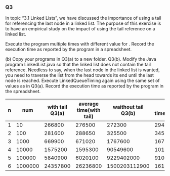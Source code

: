 ### Q3

In topic “3.1 Linked Lists”, we have discussed the importance of using a tail for referencing the last node in a linked list. The purpose of this exercise is to have an empirical study on the impact of using the tail reference on a linked list.

Execute the program multiple times with different value for <num>. Record the execution
time as reported by the program in a spreadsheet.

(b) Copy your programs in Q3(a) to a new folder. Q3(b). Modify the Java program LinkedList.java so that the linked list does not contain the tail reference. Needless to say, when the last node in the linked list is wanted, you need to traverse the list from the head towards its end until the last node is reached. Execute LinkedQueueTiming again using the same set of <num> values as in Q3(a). Record the execution time as reported by the program in the spreadsheet.

| n | num | with tail Q3(a) | average time(with tail) | waithout tail Q3(b) | average time(without tail) |
| --- | --- | --- | --- | --- | --- |
| 1 | 10 | 266800 | 276500 | 272300 | 294200 |
| 2 | 100 | 281600 | 288650 | 325500 | 345600 |
| 3 | 1000| 669900 | 671020 | 1767600 | 1678600 |
| 4 | 10000 | 1575200 | 1595300 | 90549600 | 101132100 |
| 5 | 100000 | 5840900 | 6020100 | 9229402000 | 9103203100 |
| 6 | 1000000 | 24357800 | 26236800 | 1500203112900 | 1612141023950 |